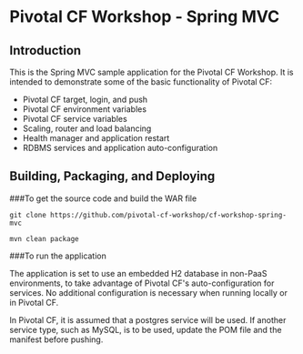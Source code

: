 Pivotal CF Workshop - Spring MVC
================================

Introduction
------------

This is the Spring MVC sample application for the Pivotal CF Workshop.
It is intended to demonstrate some of the basic functionality of Pivotal
CF:

 * Pivotal CF target, login, and push
 * Pivotal CF environment variables
 * Pivotal CF service variables
 * Scaling, router and load balancing
 * Health manager and application restart
 * RDBMS services and application auto-configuration

Building, Packaging, and Deploying
--------------------------------

###To get the source code and build the WAR file


    git clone https://github.com/pivotal-cf-workshop/cf-workshop-spring-mvc

    mvn clean package

###To run the application

The application is set to use an embedded H2 database in non-PaaS environments,
to take advantage of Pivotal CF's auto-configuration for services.  No
additional configuration is necessary when running locally or in Pivotal CF.

In Pivotal CF, it is assumed that a postgres service will be used.  If another
service type, such as MySQL, is to be used, update the POM file and the manifest
before pushing.

